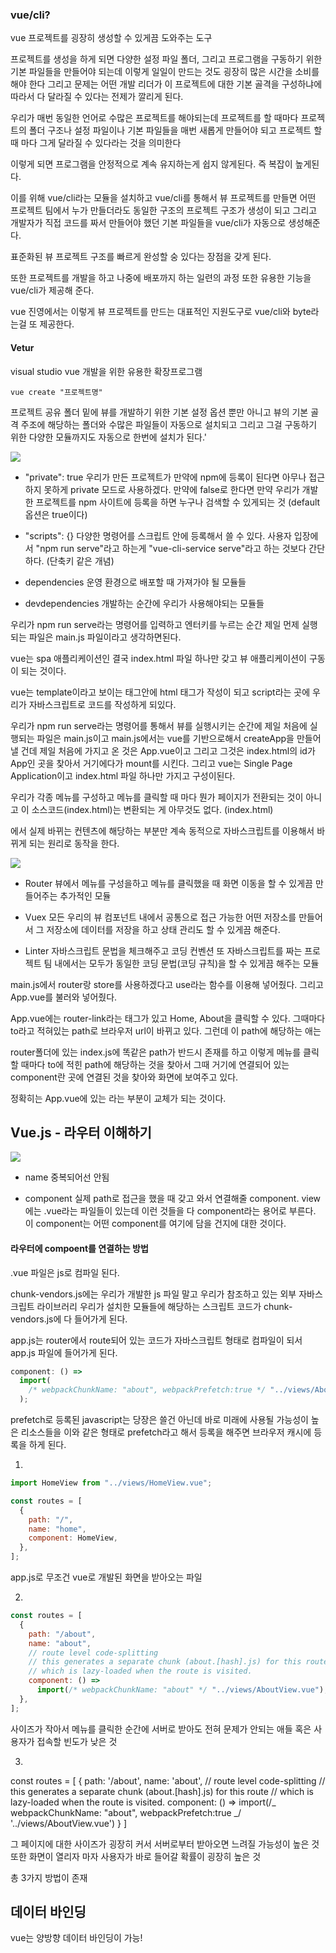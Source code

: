 ### vue/cli?

vue 프로젝트를 굉장히 생성할 수 있게끔 도와주는 도구

프로젝트를 생성을 하게 되면 다양한 설정 파일 폴더, 그리고 프로그램을 구동하기 위한 기본 파일들을 만들어야 되는데 이렇게 일일이 만드는 것도 굉장히 많은 시간을 소비를 해야 한다 그리고 문제는 어떤 개발 리더가 이 프로젝트에 대한 기본 골격을 구성하냐에 따라서 다 달라질 수 있다는 전제가 깔리게 된다.

우리가 매번 동일한 언어로 수많은 프로젝트를 해야되는데 프로젝트를 할 때마다 프로젝트의 폴더 구조나 설정 파일이나 기본 파일들을 매번 새롭게 만들어야 되고 프로젝트 할 때 마다 그게 달라질 수 있다라는 것을 의미한다

이렇게 되면 프로그램을 안정적으로 계속 유지하는게 쉽지 않게된다. 즉 복잡이 높게된다.

이를 위해 vue/cli라는 모듈을 설치하고 vue/cli를 통해서 뷰 프로젝트를 만들면 어떤 프로젝트 팀에서 누가 만들더라도 동일한 구조의 프로젝트 구조가 생성이 되고 그리고 개발자가 직접 코드를 짜서 만들어야 했던 기본 파일들을 vue/cli가 자동으로 생성해준다.

표준화된 뷰 프로젝트 구조를 빠르게 완성할 숭 있다는 장점을 갖게 된다.

또한 프로젝트를 개발을 하고 나중에 배포까지 하는 일련의 과정 또한 유용한 기능을 vue/cli가 제공해 준다.

vue 진영에서는 이렇게 뷰 프로젝트를 만드는 대표적인 지원도구로 vue/cli와 byte라는걸 또 제공한다.

#### Vetur

visual studio vue 개발을 위한 유용한 확장프로그램

```
vue create "프로젝트명"
```

프로젝트 공유 폴더 밑에 뷰를 개발하기 위한 기본 설정 옵션 뿐만 아니고 뷰의 기본 골격 주조에 해당하는 폴더와 수많은 파일들이 자동으로 설치되고 그리고 그걸 구동하기 위한 다양한 모듈까지도 자동으로 한번에 설치가 된다.'

![](https://velog.velcdn.com/images/sanizzang00/post/b84bdd86-b8f0-45c2-875f-a1016f8cd7b5/image.png)

- "private": true
  우리가 만든 프로젝트가 만약에 npm에 등록이 된다면 아무나 접근하지 못하게 private 모드로 사용하겠다. 만약에 false로 한다면 만약 우리가 개발한 프로젝트를 npm 사이트에 등록을 하면 누구나 검색할 수 있게되는 것
  (default 옵션은 true이다)

- "scripts": {}
  다양한 명령어를 스크립트 안에 등록해서 쓸 수 있다. 사용자 입장에서 "npm run serve"라고 하는게 "vue-cli-service serve"라고 하는 것보다 간단하다. (단축키 같은 개념)

- dependencies
  운영 환경으로 배포할 때 가져가야 될 모듈들

- devdependencies
  개발하는 순간에 우리가 사용해야되는 모듈들

우리가 npm run serve라는 명령어를 입력하고 엔터키를 누르는 순간 제일 먼제 실행되는 파일은 main.js 파일이라고 생각하면된다.

vue는 spa 애플리케이션인 결국 index.html 파일 하나만 갖고 뷰 애플리케이션이 구동이 되는 것이다.

vue는 template이라고 보이는 태그안에 html 태그가 작성이 되고 script라는 곳에 우리가 자바스크립트로 코드를 작성하게 되있다.

우리가 npm run serve라는 명령어를 통해서 뷰를 실행시키는 순간에 제일 처음에 실행되는 파일은 main.js이고 main.js에서는 vue를 기반으로해서 createApp을 만들어 낼 건데 제일 처음에 가지고 온 것은 App.vue이고 그리고 그것은 index.html의 id가 App인 곳을 찾아서 거기에다가 mount를 시킨다. 그리고 vue는 Single Page Application이고 index.html 파일 하나만 가지고 구성이된다.

우리가 각종 메뉴를 구성하고 메뉴를 클릭할 때 마다 뭔가 페이지가 전환되는 것이 아니고 이 소스코드(index.html)는 변환되는 게 아무것도 없다. (index.html)<div id="app"></div>에서
실제 바뀌는 컨텐츠에 해당하는 부분만 계속 동적으로 자바스크립트를 이용해서 바뀌게 되는 원리로 동작을 한다.

![](https://velog.velcdn.com/images/sanizzang00/post/c8fa763e-8470-4c84-8286-e31c63d23c3c/image.png)

- Router
  뷰에서 메뉴를 구성을하고 메뉴를 클릭했을 때 화면 이동을 할 수 있게끔 만들어주는 추가적인 모듈

- Vuex
  모든 우리의 뷰 컴포넌트 내에서 공통으로 접근 가능한 어떤 저장소를 만들어서 그 저장소에 데이터를 저장을 하고 상태 관리도 할 수 있게끔 해준다.

- Linter
  자바스크립트 문법을 체크해주고 코딩 컨벤션 또 자바스크립트를 짜는 프로젝트 팀 내에서는 모두가 동일한 코딩 문법(코딩 규칙)을 할 수 있게끔 해주는 모듈

main.js에서 router랑 store를 사용하겠다고 use라는 함수를 이용해 넣어줬다. 그리고 App.vue를 불러와 넣어줬다.

App.vue에는 router-link라는 태그가 있고 Home, About을 클릭할 수 있다. 그때마다
to라고 적혀있는 path로 브라우저 url이 바뀌고 있다. 그런데 이 path에 해당하는 애는

router폴더에 있는 index.js에 똑같은 path가 반드시 존재를 하고 이렇게 메뉴를 클릭할 때마다 to에 적힌 path에 해당하는 것을 찾아서 그때 거기에 연결되어 있는 component란 곳에 연결된 것을 찾아와 화면에 보여주고 있다.

정확히는 App.vue에 있는 <router-view/>라는 부분이 교체가 되는 것이다.

## Vue.js - 라우터 이해하기

![](https://velog.velcdn.com/images/sanizzang00/post/ebe4f736-81c5-408d-bfbe-eb11d538ac90/image.png)

- name
  중복되어선 안됨

- component
  실제 path로 접근을 했을 때 갖고 와서 연결해줄 component. view에는 .vue라는 파일들이 있는데 이런 것들을 다 component라는 용어로 부른다. 이 component는 어떤 component를 여기에 담을 건지에 대한 것이다.

#### 라우터에 compoent를 연결하는 방법

.vue 파일은 js로 컴파일 된다.

chunk-vendors.js에는 우리가 개발한 js 파일 말고 우리가 참조하고 있는 외부 자바스크립트 라이브러리 우리가 설치한 모듈들에 해당하는 스크립트 코드가 chunk-vendors.js에 다 들어가게 된다.

app.js는 router에서 route되어 있는 코드가 자바스크립트 형태로 컴파일이 되서 app.js 파일에 들어가게 된다.

```javascript
component: () =>
  import(
    /* webpackChunkName: "about", webpackPrefetch:true */ "../views/AboutView.vue"
  );
```

prefetch로 등록된 javascript는 당장은 쓸건 아닌데 바로 미래에 사용될 가능성이 높은 리소스들을 이와 같은 형태로 prefetch라고 해서 등록을 해주면 브라우저 캐시에 등록을 하게 된다.

1.

```javascript
import HomeView from "../views/HomeView.vue";

const routes = [
  {
    path: "/",
    name: "home",
    component: HomeView,
  },
];
```

app.js로 무조건 vue로 개발된 화면을 받아오는 파일

2.

```javascript
const routes = [
  {
    path: "/about",
    name: "about",
    // route level code-splitting
    // this generates a separate chunk (about.[hash].js) for this route
    // which is lazy-loaded when the route is visited.
    component: () =>
      import(/* webpackChunkName: "about" */ "../views/AboutView.vue"),
  },
];
```

사이즈가 작아서 메뉴를 클릭한 순간에 서버로 받아도 전혀 문제가 안되는 애들 혹은 사용자가 접속할 빈도가 낮은 것

3.

const routes = [
{
path: '/about',
name: 'about',
// route level code-splitting
// this generates a separate chunk (about.[hash].js) for this route
// which is lazy-loaded when the route is visited.
component: () => import(/_ webpackChunkName: "about", webpackPrefetch:true _/ '../views/AboutView.vue')
}
]

그 페이지에 대한 사이즈가 굉장히 커서 서버로부터 받아오면 느려질 가능성이 높은 것 또한 화면이 열리자 마자 사용자가 바로 들어갈 확률이 굉장히 높은 것

총 3가지 방법이 존재

## 데이터 바인딩

vue는 양방향 데이터 바인딩이 가능!
